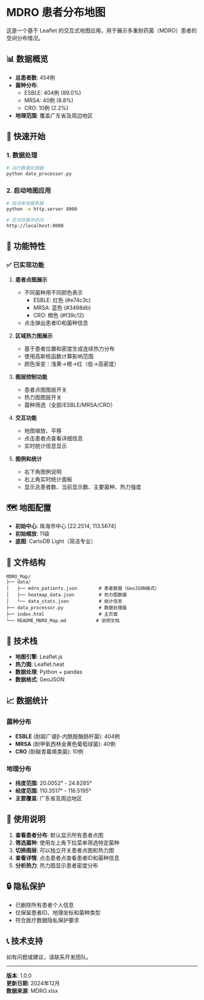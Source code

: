 # MDRO 患者分布地图

这是一个基于 Leaflet 的交互式地图应用，用于展示多重耐药菌（MDRO）患者的空间分布情况。

## 📊 数据概览

- **总患者数**: 454例
- **菌种分布**:
  - ESBLE: 404例 (89.0%)
  - MRSA: 40例 (8.8%)
  - CRO: 10例 (2.2%)
- **地理范围**: 覆盖广东省及周边地区

## 🚀 快速开始

### 1. 数据处理
```bash
# 运行数据处理器
python data_processor.py
```

### 2. 启动地图应用
```bash
# 启动本地服务器
python -m http.server 8000

# 在浏览器中访问
http://localhost:8000
```

## 🎨 功能特性

### ✅ 已实现功能

1. **患者点图展示**
   - 不同菌种用不同颜色表示
     - ESBLE: 红色 (#e74c3c)
     - MRSA: 蓝色 (#3498db)
     - CRO: 橙色 (#f39c12)
   - 点击弹出患者ID和菌种信息

2. **区域热力图展示**
   - 基于患者位置和密度生成连续热力分布
   - 使用高斯核函数计算影响范围
   - 颜色渐变：浅黄→橙→红（低→高密度）

3. **图层控制功能**
   - 患者点图图层开关
   - 热力图图层开关
   - 菌种筛选（全部/ESBLE/MRSA/CRO）

4. **交互功能**
   - 地图缩放、平移
   - 点击患者点查看详细信息
   - 实时统计信息显示

5. **图例和统计**
   - 右下角图例说明
   - 右上角实时统计面板
   - 显示总患者数、当前显示数、主要菌种、热力强度

## 🗺️ 地图配置

- **初始中心**: 珠海市中心 [22.2514, 113.5674]
- **初始缩放**: 11级
- **底图**: CartoDB Light（简洁专业）

## 📁 文件结构

```
MDRO_Map/
├── data/
│   ├── mdro_patients.json        # 患者数据（GeoJSON格式）
│   ├── heatmap_data.json         # 热力图数据
│   └── data_stats.json           # 统计信息
├── data_processor.py             # 数据处理器
├── index.html                    # 主页面
└── README_MDRO_Map.md           # 说明文档
```

## 🔧 技术栈

- **地图引擎**: Leaflet.js
- **热力图**: Leaflet.heat
- **数据处理**: Python + pandas
- **数据格式**: GeoJSON

## 📈 数据统计

### 菌种分布
- **ESBLE** (耐超广谱β-内酰胺酶肠杆菌): 404例
- **MRSA** (耐甲氧西林金黄色葡萄球菌): 40例  
- **CRO** (耐碳青霉烯类菌): 10例

### 地理分布
- **纬度范围**: 20.0052° - 24.8285°
- **经度范围**: 110.3517° - 116.5195°
- **主要覆盖**: 广东省及周边地区

## 🎯 使用说明

1. **查看患者分布**: 默认显示所有患者点图
2. **筛选菌种**: 使用左上角下拉菜单筛选特定菌种
3. **切换图层**: 可以独立开关患者点图和热力图
4. **查看详情**: 点击患者点查看患者ID和菌种信息
5. **分析热力**: 热力图显示患者密度分布

## 🔒 隐私保护

- 已删除所有患者个人信息
- 仅保留患者ID、地理坐标和菌种类型
- 符合医疗数据隐私保护要求

## 📞 技术支持

如有问题或建议，请联系开发团队。

---

**版本**: 1.0.0  
**更新日期**: 2024年12月  
**数据来源**: MDRO.xlsx
